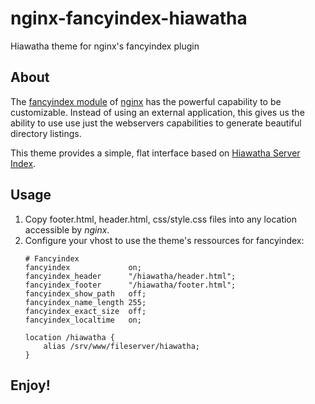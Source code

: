 # nginx-fancyindex-hiawatha
Hiawatha theme for nginx's fancyindex plugin 


## About

The [fancyindex module](https://github.com/aperezdc/ngx-fancyindex) of
[nginx](http://nginx.org/) has the powerful capability to be customizable.
Instead of using an external application, this gives us the ability to use use
just the webservers capabilities to generate beautiful directory listings.

This theme provides a simple, flat interface based on [Hiawatha Server Index](https://www.hiawatha-webserver.org).


## Usage

1. Copy footer.html, header.html, css/style.css files into any location accessible by *nginx*.
2. Configure your vhost to use the theme's ressources for fancyindex:
    ```
    # Fancyindex
    fancyindex             on;
    fancyindex_header      "/hiawatha/header.html";
    fancyindex_footer      "/hiawatha/footer.html";
    fancyindex_show_path   off;
    fancyindex_name_length 255;
    fancyindex_exact_size  off;
    fancyindex_localtime   on;

    location /hiawatha {
        alias /srv/www/fileserver/hiawatha;
    }
    ```

## Enjoy!
